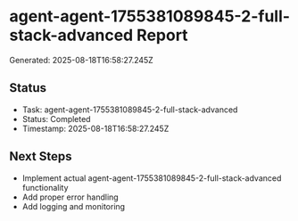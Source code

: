 # agent-agent-1755381089845-2-full-stack-advanced Report

Generated: 2025-08-18T16:58:27.245Z

## Status
- Task: agent-agent-1755381089845-2-full-stack-advanced
- Status: Completed
- Timestamp: 2025-08-18T16:58:27.245Z

## Next Steps
- Implement actual agent-agent-1755381089845-2-full-stack-advanced functionality
- Add proper error handling
- Add logging and monitoring
